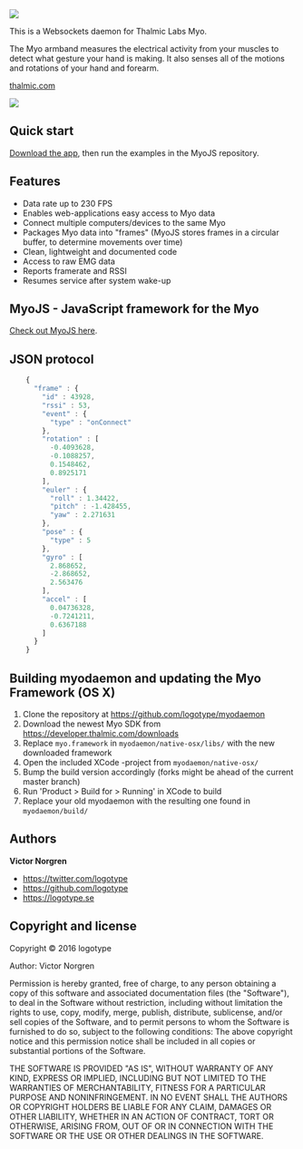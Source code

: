 <img src="https://logotype.se/myo/logo_daemon.png">

This is a Websockets daemon for Thalmic Labs Myo.

The Myo armband measures the electrical activity from your muscles to detect what gesture your hand is making. It also senses all of the motions and rotations of your hand and forearm.

[thalmic.com](http://www.thalmic.com)

<img src="https://logotype.se/myo/myodaemon.png?v4">

Quick start
-----------

[Download the app](https://github.com/logotype/myodaemon/blob/master/build/myodaemon.zip?raw=true), then run the examples in the MyoJS repository.

Features
-----------

+ Data rate up to 230 FPS
+ Enables web-applications easy access to Myo data
+ Connect multiple computers/devices to the same Myo
+ Packages Myo data into "frames" (MyoJS stores frames in a circular buffer, to determine movements over time)
+ Clean, lightweight and documented code
+ Access to raw EMG data
+ Reports framerate and RSSI
+ Resumes service after system wake-up

MyoJS - JavaScript framework for the Myo
-----------

[Check out MyoJS here](https://github.com/logotype/MyoJS).


JSON protocol
--------

```javascript
    {
      "frame" : {
        "id" : 43928,
        "rssi" : 53,
        "event" : {
          "type" : "onConnect"
        },
        "rotation" : [
          -0.4093628,
          -0.1088257,
          0.1548462,
          0.8925171
        ],
        "euler" : {
          "roll" : 1.34422,
          "pitch" : -1.428455,
          "yaw" : 2.271631
        },
        "pose" : {
          "type" : 5
        },
        "gyro" : [
          2.868652,
          -2.868652,
          2.563476
        ],
        "accel" : [
          0.04736328,
          -0.7241211,
          0.6367188
        ]
      }
    }
```

Building myodaemon and updating the Myo Framework (OS X)
--------------------------------------------------------

1. Clone the repository at https://github.com/logotype/myodaemon
2. Download the newest Myo SDK from https://developer.thalmic.com/downloads
3. Replace ```myo.framework``` in ```myodaemon/native-osx/libs/``` with the new downloaded framework
4. Open the included XCode -project from ```myodaemon/native-osx/```
5. Bump the build version accordingly (forks might be ahead of the current master branch)
6. Run 'Product > Build for > Running' in XCode to build
7. Replace your old myodaemon with the resulting one found in ```myodaemon/build/```


Authors
-------

**Victor Norgren**

+ https://twitter.com/logotype
+ https://github.com/logotype
+ https://logotype.se


Copyright and license
---------------------

Copyright © 2016 logotype

Author: Victor Norgren

Permission is hereby granted, free of charge, to any person obtaining a copy
of this software and associated documentation files (the "Software"), to
deal in the Software without restriction, including without limitation the
rights to use, copy, modify, merge, publish, distribute, sublicense, and/or
sell copies of the Software, and to permit persons to whom the Software is
furnished to do so, subject to the following conditions:  The above copyright
notice and this permission notice shall be included in all copies or
substantial portions of the Software.

THE SOFTWARE IS PROVIDED "AS IS", WITHOUT WARRANTY OF ANY KIND, EXPRESS OR
IMPLIED, INCLUDING BUT NOT LIMITED TO THE WARRANTIES OF MERCHANTABILITY,
FITNESS FOR A PARTICULAR PURPOSE AND NONINFRINGEMENT. IN NO EVENT SHALL THE
AUTHORS OR COPYRIGHT HOLDERS BE LIABLE FOR ANY CLAIM, DAMAGES OR OTHER
LIABILITY, WHETHER IN AN ACTION OF CONTRACT, TORT OR OTHERWISE, ARISING FROM,
OUT OF OR IN CONNECTION WITH THE SOFTWARE OR THE USE OR OTHER DEALINGS
IN THE SOFTWARE.
